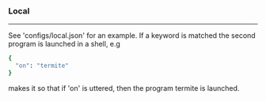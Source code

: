 
### Local

---


See 'configs/local.json' for an example. If a keyword is matched the second program is launched in a shell, e.g

```bash
{
  "on": "termite"
}
```

makes it so that if 'on' is uttered, then the program termite is launched.
